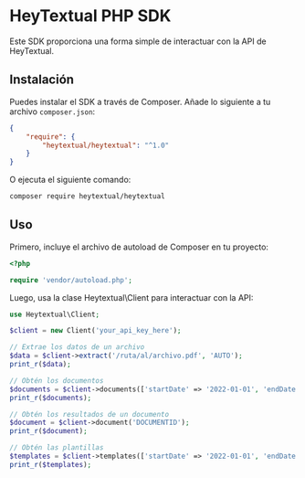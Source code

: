 # HeyTextual PHP SDK

Este SDK proporciona una forma simple de interactuar con la API de HeyTextual.

## Instalación

Puedes instalar el SDK a través de Composer. Añade lo siguiente a tu archivo `composer.json`:

```json
{
    "require": {
        "heytextual/heytextual": "^1.0"
    }
}
```

O ejecuta el siguiente comando:
```bash
composer require heytextual/heytextual

```

## Uso
Primero, incluye el archivo de autoload de Composer en tu proyecto:
```php
<?php

require 'vendor/autoload.php';

```

Luego, usa la clase Heytextual\Client para interactuar con la API:
```php
use Heytextual\Client;

$client = new Client('your_api_key_here');

// Extrae los datos de un archivo
$data = $client->extract('/ruta/al/archivo.pdf', 'AUTO');
print_r($data);

// Obtén los documentos
$documents = $client->documents(['startDate' => '2022-01-01', 'endDate' => '2022-12-31', 'last' => 10]);
print_r($documents);

// Obtén los resultados de un documento
$document = $client->document('DOCUMENTID');
print_r($document);

// Obtén las plantillas
$templates = $client->templates(['startDate' => '2022-01-01', 'endDate' => '2022-12-31', 'last' => 10]);
print_r($templates);
```